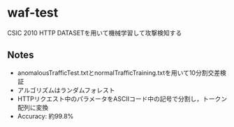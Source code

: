 # waf-test
CSIC 2010 HTTP DATASETを用いて機械学習して攻撃検知する

## Notes
- anomalousTrafficTest.txtとnormalTrafficTraining.txtを用いて10分割交差検証
- アルゴリズムはランダムフォレスト
- HTTPリクエスト中のパラメータをASCIIコード中の記号で分割し，トークン配列に変換
- Accuracy: 約99.8%
